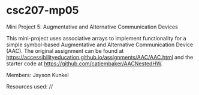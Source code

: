 # csc207-mp05
Mini Project 5: Augmentative and Alternative Communication Devices

This mini-project uses associative arrays to implement functionality for a simple symbol-based Augmentative and Alternative Communication Device (AAC).
The original assignment can be found at https://accessibilityeducation.github.io/assignments/AAC/AAC.html and the starter code at https://github.com/catiembaker/AACNestedHW.

Members: 
  Jayson Kunkel

Resources used:
  //
